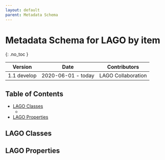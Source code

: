 ```yaml
---
layout: default
parent: Metadata Schema
---
```


# Metadata Schema for LAGO by item
{: .no_toc }

|Version|Date|Contributors|
|-------|----|------------|
| 1.1 develop | 2020-06-01 - today | LAGO Collaboration|

<script src="https://code.jquery.com/jquery-3.2.1.min.js"></script>
<script>
$().ready(function(){
  $.getJSON( "/DMP/schema/lagoSchema.jsonld", function( data ) {
      $('#text').append(data["@graph"][3]["@id"]); 
      var graphelements = data["@graph"];
      for (i=1; i<=graphelements.length-1; i++) {
        if ("@id" in graphelements[i]) { 
	  var id = graphelements[i]["@id"];
	  if ("dcat:domain" in graphelements[i]) {
            $('#iproperties').append('<li><a href="#'+id+'"><strong>'+id+'</strong>.</a></li>');
	    $('#properties').append('<h5 id="'+id+'"><a href="#'+id+'" class="anchor-heading" aria-labelledby="'+id+'"><svg viewBox="0 0 16 16" aria-hidden="true"><use xlink:href="#svg-link"></use></svg></a><strong>'+id+'</strong></h5>');
	  } else {
	    $('#iclasses').append('<li><a href="#'+id+'"><strong>'+id+'</strong>.</a></li>');
	    $('#classes').append('<h5 id="'+id+'"><a href="#'+id+'" class="anchor-heading" aria-labelledby="'+id+'"><svg viewBox="0 0 16 16" aria-hidden="true"><use xlink:href="#svg-link"></use></svg></a><strong>'+id+'</strong></h5>');
	  };
	};
      };		
    });
});
</script>

## Table of Contents

* [LAGO Classes](#lago-classes)
	- <div id="iclasses"></div>
* [LAGO Properties](#lago-properties)
	<div id="iproperties"></div>

## LAGO Classes

<div id="classes"></div>

## LAGO Properties

<div id="properties"></div>




